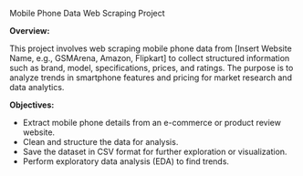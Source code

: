  Mobile Phone Data Web Scraping Project

**Overview:**

This project involves web scraping mobile phone data from [Insert Website Name, e.g., GSMArena, Amazon, Flipkart] to collect structured information such as brand, model, specifications, prices, and ratings. The purpose is to analyze trends in smartphone features and pricing for market research and data analytics.



**Objectives:**

- Extract mobile phone details from an e-commerce or product review website.
- Clean and structure the data for analysis.
- Save the dataset in CSV format for further exploration or visualization.
- Perform exploratory data analysis (EDA) to find trends.
